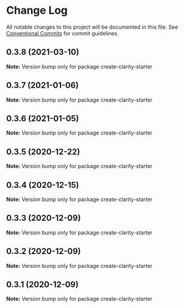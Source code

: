 # Change Log

All notable changes to this project will be documented in this file.
See [Conventional Commits](https://conventionalcommits.org) for commit guidelines.

## 0.3.8 (2021-03-10)

**Note:** Version bump only for package create-clarity-starter





## 0.3.7 (2021-01-06)

**Note:** Version bump only for package create-clarity-starter





## 0.3.6 (2021-01-05)

**Note:** Version bump only for package create-clarity-starter





## 0.3.5 (2020-12-22)

**Note:** Version bump only for package create-clarity-starter





## 0.3.4 (2020-12-15)

**Note:** Version bump only for package create-clarity-starter





## 0.3.3 (2020-12-09)

**Note:** Version bump only for package create-clarity-starter





## 0.3.2 (2020-12-09)

**Note:** Version bump only for package create-clarity-starter





## 0.3.1 (2020-12-09)

**Note:** Version bump only for package create-clarity-starter
